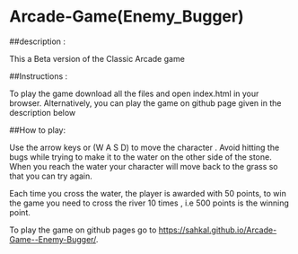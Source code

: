 # Arcade-Game(Enemy_Bugger)

##description : 

This a Beta version of the Classic Arcade game

##Instructions :

To play the game download all the files and open index.html in your browser. Alternatively, you can play the game on github page given in the description below

##How to play:

Use the arrow keys or (W A S D) to move the character . Avoid hitting the bugs while trying to make it to the water on the other side of the stone. When you reach the water your character will move back to the grass so that you can try again.

Each time you cross the water, the player is awarded with 50 points, to win the game you need to cross the river 10 times , i.e 500 points is the winning point.

To play the game on github pages go to https://sahkal.github.io/Arcade-Game--Enemy-Bugger/.
